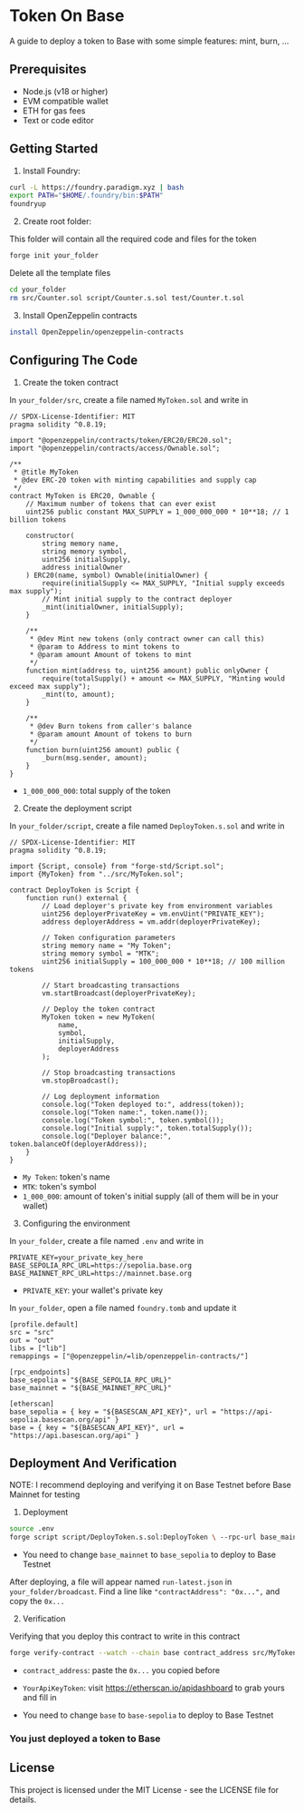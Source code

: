 # Token On Base

A guide to deploy a token to Base with some simple features: mint, burn, ...

## Prerequisites

-  Node.js (v18 or higher)
-  EVM compatible wallet
-  ETH for gas fees
-  Text or code editor

## Getting Started

1. Install Foundry:
```bash
curl -L https://foundry.paradigm.xyz | bash
export PATH="$HOME/.foundry/bin:$PATH"
foundryup
```
2. Create root folder:

This folder will contain all the required code and files for the token
```bash
forge init your_folder
```
Delete all the template files
```bash
cd your_folder
rm src/Counter.sol script/Counter.s.sol test/Counter.t.sol
```
3. Install OpenZeppelin contracts
```bash
install OpenZeppelin/openzeppelin-contracts
```

## Configuring The Code
1. Create the token contract

In `your_folder/src`, create a file named `MyToken.sol` and write in
```solidity
// SPDX-License-Identifier: MIT
pragma solidity ^0.8.19;

import "@openzeppelin/contracts/token/ERC20/ERC20.sol";
import "@openzeppelin/contracts/access/Ownable.sol";

/**
 * @title MyToken
 * @dev ERC-20 token with minting capabilities and supply cap
 */
contract MyToken is ERC20, Ownable {
    // Maximum number of tokens that can ever exist
    uint256 public constant MAX_SUPPLY = 1_000_000_000 * 10**18; // 1 billion tokens
    
    constructor(
        string memory name,
        string memory symbol,
        uint256 initialSupply,
        address initialOwner
    ) ERC20(name, symbol) Ownable(initialOwner) {
        require(initialSupply <= MAX_SUPPLY, "Initial supply exceeds max supply");
        // Mint initial supply to the contract deployer
        _mint(initialOwner, initialSupply);
    }
    
    /**
     * @dev Mint new tokens (only contract owner can call this)
     * @param to Address to mint tokens to
     * @param amount Amount of tokens to mint
     */
    function mint(address to, uint256 amount) public onlyOwner {
        require(totalSupply() + amount <= MAX_SUPPLY, "Minting would exceed max supply");
        _mint(to, amount);
    }
    
    /**
     * @dev Burn tokens from caller's balance
     * @param amount Amount of tokens to burn
     */
    function burn(uint256 amount) public {
        _burn(msg.sender, amount);
    }
}
```
- `1_000_000_000`: total supply of the token

2. Create the deployment script

In `your_folder/script`, create a file named `DeployToken.s.sol` and write in
```solidity
// SPDX-License-Identifier: MIT
pragma solidity ^0.8.19;

import {Script, console} from "forge-std/Script.sol";
import {MyToken} from "../src/MyToken.sol";

contract DeployToken is Script {
    function run() external {
        // Load deployer's private key from environment variables
        uint256 deployerPrivateKey = vm.envUint("PRIVATE_KEY");
        address deployerAddress = vm.addr(deployerPrivateKey);
        
        // Token configuration parameters
        string memory name = "My Token";
        string memory symbol = "MTK";
        uint256 initialSupply = 100_000_000 * 10**18; // 100 million tokens
        
        // Start broadcasting transactions
        vm.startBroadcast(deployerPrivateKey);
        
        // Deploy the token contract
        MyToken token = new MyToken(
            name,
            symbol,
            initialSupply,
            deployerAddress
        );
        
        // Stop broadcasting transactions
        vm.stopBroadcast();
        
        // Log deployment information
        console.log("Token deployed to:", address(token));
        console.log("Token name:", token.name());
        console.log("Token symbol:", token.symbol());
        console.log("Initial supply:", token.totalSupply());
        console.log("Deployer balance:", token.balanceOf(deployerAddress));
    }
}
```
- `My Token`: token's name
- `MTK`: token's symbol
- `1_000_000`: amount of token's initial supply (all of them will be in your wallet)

3. Configuring the environment

In `your_folder`, create a file named `.env` and write in
```
PRIVATE_KEY=your_private_key_here
BASE_SEPOLIA_RPC_URL=https://sepolia.base.org
BASE_MAINNET_RPC_URL=https://mainnet.base.org
```
- `PRIVATE_KEY`: your wallet's private key

In `your_folder`, open a file named `foundry.tomb` and update it
```
[profile.default]
src = "src"
out = "out"
libs = ["lib"]
remappings = ["@openzeppelin/=lib/openzeppelin-contracts/"]

[rpc_endpoints]
base_sepolia = "${BASE_SEPOLIA_RPC_URL}"
base_mainnet = "${BASE_MAINNET_RPC_URL}"

[etherscan]
base_sepolia = { key = "${BASESCAN_API_KEY}", url = "https://api-sepolia.basescan.org/api" }
base = { key = "${BASESCAN_API_KEY}", url = "https://api.basescan.org/api" }
```

## Deployment And Verification

NOTE: I recommend deploying and verifying it on Base Testnet before Base Mainnet for testing

1. Deployment
```bash
source .env
forge script script/DeployToken.s.sol:DeployToken \ --rpc-url base_mainnet \ --broadcast
```
- You need to change `base_mainnet` to `base_sepolia` to deploy to Base Testnet

After deploying, a file will appear named `run-latest.json` in `your_folder/broadcast`. Find a line like `"contractAddress": "0x...",` and copy the `0x...`

2. Verification

Verifying that you deploy this contract to write in this contract
```bash
forge verify-contract --watch --chain base contract_address src/MyToken.sol:MyToken --verifier etherscan --etherscan-api-key YourApiKeyToken
```
- `contract_address`: paste the `0x...` you copied before
- `YourApiKeyToken`: visit https://etherscan.io/apidashboard to grab yours and fill in

- You need to change `base` to `base-sepolia` to deploy to Base Testnet

### You just deployed a token to Base

## License

This project is licensed under the MIT License - see the LICENSE file for details.
